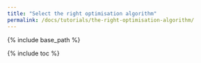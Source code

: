 ```yaml
---
title: "Select the right optimisation algorithm"
permalink: /docs/tutorials/the-right-optimisation-algorithm/
---
```


{% include base_path %}

{% include toc %}